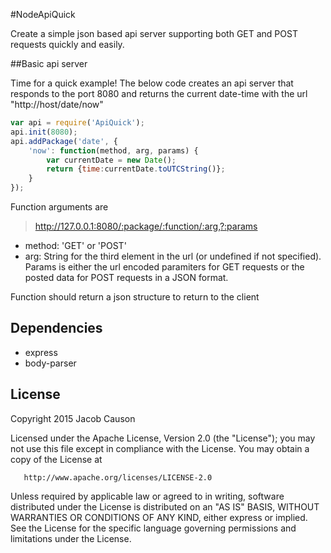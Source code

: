 #NodeApiQuick

Create a simple json based api server supporting both GET and POST requests quickly and easily.

##Basic api server

Time for a quick example! The below code creates an api server that responds to the port 8080 and returns the current date-time with the url "http://host/date/now"

```javascript
var api = require('ApiQuick');
api.init(8080);
api.addPackage('date', {
	'now': function(method, arg, params) {
		var currentDate = new Date();
		return {time:currentDate.toUTCString()};
	}
});
```

Function arguments are
> http://127.0.0.1:8080/:package/:function/:arg,?:params
+ method: 'GET' or 'POST'
+ arg: String for the third element in the url (or undefined if not specified). Params is either the url encoded paramiters for GET requests or the posted data for POST requests in a JSON format.

Function should return a json structure to return to the client 

## Dependencies

+ express
+ body-parser


## License

Copyright 2015 Jacob Causon

   Licensed under the Apache License, Version 2.0 (the "License");
   you may not use this file except in compliance with the License.
   You may obtain a copy of the License at

       http://www.apache.org/licenses/LICENSE-2.0

   Unless required by applicable law or agreed to in writing, software
   distributed under the License is distributed on an "AS IS" BASIS,
   WITHOUT WARRANTIES OR CONDITIONS OF ANY KIND, either express or implied.
   See the License for the specific language governing permissions and
   limitations under the License.
   